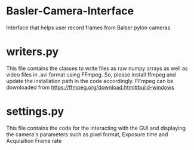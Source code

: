 # Basler-Camera-Interface
Interface that helps user record frames from Balser pylon cameras

# writers.py
This file contains the classes to write files as raw numpy arrays as well as video files in .avi format using FFmpeg. So, please install ffmpeg and update the installation path in the code accordingly.
FFmpeg can be downloaded from https://ffmpeg.org/download.html#build-windows

# settings.py
This file contains the code for the interacting with the GUI and displaying the camera's parameters such as pixel format, Exposure time and Acquisition Frame rate
